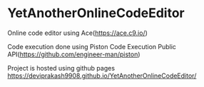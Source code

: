 # YetAnotherOnlineCodeEditor
Online code editor using Ace(https://ace.c9.io/)

Code execution done using Piston Code Execution Public API(https://github.com/engineer-man/piston)

Project is hosted using github pages https://deviprakash9908.github.io/YetAnotherOnlineCodeEditor/

